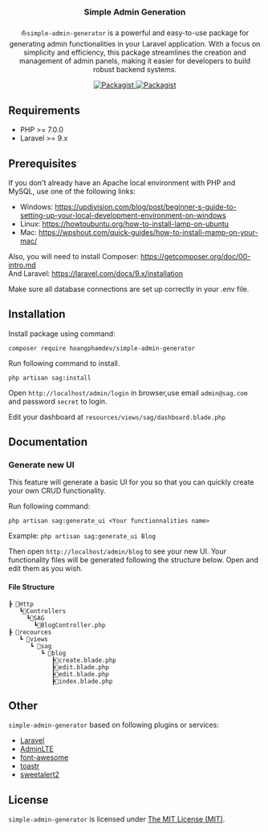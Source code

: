 
<h3 align="center">Simple <strong>Admin</strong> Generation</h3>

<p align="center">⛵<code>simple-admin-generator</code> is a powerful and easy-to-use package for generating admin functionalities in your Laravel application. With a focus on simplicity and efficiency, this package streamlines the creation and management of admin panels, making it easier for developers to build robust backend systems.</p>
<p align="center">


<a href="https://packagist.org/packages/hoangphamdev/simple-admin-generator">
    <img src="https://img.shields.io/badge/vesion-V1.0.3-blue" alt="Packagist">
</a>
<a href="https://packagist.org/packages/hoangphamdev/simple-admin-generator">
    <img src="https://img.shields.io/badge/license-MIT-green" alt="Packagist">
</a>

Requirements
------------
 - PHP >= 7.0.0
 - Laravel >= 9.x

## Prerequisites

If you don't already have an Apache local environment with PHP and MySQL, use one of the following links:

- Windows: https://updivision.com/blog/post/beginner-s-guide-to-setting-up-your-local-development-environment-on-windows
- Linux: https://howtoubuntu.org/how-to-install-lamp-on-ubuntu
- Mac: https://wpshout.com/quick-guides/how-to-install-mamp-on-your-mac/

Also, you will need to install Composer: https://getcomposer.org/doc/00-intro.md   
And Laravel: https://laravel.com/docs/9.x/installation

Make sure all database connections are set up correctly in your .env file.

Installation
------------

Install package using command:
```
composer require hoangphamdev/simple-admin-generator
```


Run following command to install.
```
php artisan sag:install
```
Open `http://localhost/admin/login` in browser,use email `admin@sag.com` and password `secret` to login.

Edit your dashboard at `resources/views/sag/dashboard.blade.php`

Documentation
------------

### Generate new UI
This feature will generate a basic UI for you so that you can quickly create your own CRUD functionality.

Run following command:
```
php artisan sag:generate_ui <Your functionnalities name>
```
Example: `php artisan sag:generate_ui Blog`

Then open `http://localhost/admin/blog` to see your new UI.
Your functionality files will be generated following the structure below. Open and edit them as you wish.
#### File Structure
```
┣ 📂Http
   ┗📂Controllers
     ┗📂SAG
       ┗📜BlogController.php
┣ 📂recources
   ┗ 📂views
      ┗ 📂sag
         ┗ 📂blog
            ┣📜create.blade.php
            ┣📜edit.blade.php
            ┣📜edit.blade.php
            ┣📜index.blade.php
```

Other
------------
`simple-admin-generator` based on following plugins or services:

+ [Laravel](https://laravel.com/)
+ [AdminLTE](https://adminlte.io/)
+ [font-awesome](http://fontawesome.io)
+ [toastr](http://codeseven.github.io/toastr/)
+ [sweetalert2](https://github.com/sweetalert2/sweetalert2)

License
------------
`simple-admin-generator` is licensed under [The MIT License (MIT)](license.md).